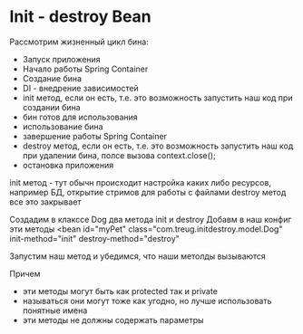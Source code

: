 # Init - destroy Bean

Рассмотрим жизненный цикл бина:

- Запуск приложения
- Начало работы Spring Container
- Создание бина
- DI - внедрение зависимостей
- init метод, если он есть, т.е. это возможность запустить наш код при создании бина
- бин готов для использования
- использование бина
- завершение работы Spring Container
- destroy метод, если он есть, т.е. это возможность запустить наш код при удалении бина, полсе 
  вызова context.close();
- остановка приложения

init метод - тут обычн происходит настройка каких либо ресурсов, например БД, открытие стримов 
для работы с файлами
destroy метод все это закрывает

Создадим в клакссе Dog два метода  init и destroy
Добавм в наш конфиг эти методы
<bean id="myPet" class="com.treug.initdestroy.model.Dog"
init-method="init"
destroy-method="destroy"
>
  </bean>

Запустим наш метод и убедимся, что наши метолды вызываются

Причем 
- эти методы могут быть как protected так и private
- называться они могут тоже как угодно, но лучше использовать понятные имена
- эти методы не должны содержать параметры

